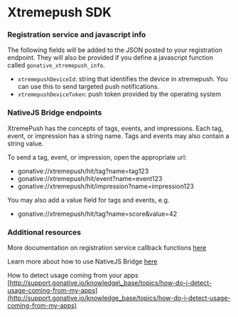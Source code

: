 # Xtremepush SDK

### Registration service and javascript info

The following fields will be added to the JSON posted to your registration endpoint. They will also be provided if you define a javascript function called `gonative_xtremepush_info`.

* `xtremepushDeviceId`: string that identifies the device in xtremepush. You can use this to send targeted push notifications.
* `xtremepushDeviceToken`: push token provided by the operating system

### NativeJS Bridge endpoints

XtremePush has the concepts of tags, events, and impressions. Each tag, event, or impression has a string name. Tags and events may also contain a string value.

To send a tag, event, or impression, open the appropriate url:

* gonative://xtremepush/hit/tag?name=tag123
* gonative://xtremepush/hit/event?name=event123
* gonative://xtremepush/hit/impression?name=impression123

You may also add a value field for tags and events, e.g.

* gonative://xtremepush/hit/tag?name=score&value=42

### Additional resources 

More documentation on registration service callback functions [here](../push-notifications/sending-personalized-push.md)

Learn more about how to use NativeJS Bridge [here](../native-js-bridge/nativejs-bridge-overview.md)

How to detect usage coming from your apps [http://support.gonative.io/knowledge\_base/topics/how-do-i-detect-usage-coming-from-my-apps](http://support.gonative.io/knowledge_base/topics/how-do-i-detect-usage-coming-from-my-apps)

